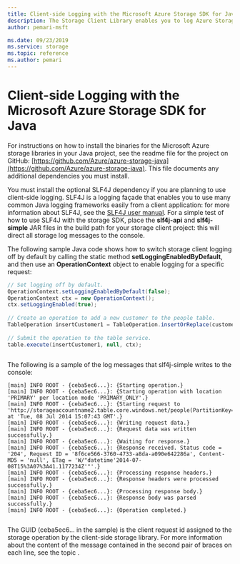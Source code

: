 ```yaml
---
title: Client-side Logging with the Microsoft Azure Storage SDK for Java - Azure Storage
description: The Storage Client Library enables you to log Azure Storage requests client-side from within your Java client application.
author: pemari-msft

ms.date: 09/23/2019
ms.service: storage
ms.topic: reference
ms.author: pemari
---
```


# Client-side Logging with the Microsoft Azure Storage SDK for Java

For instructions on how to install the binaries for the Microsoft Azure storage libraries in your Java project, see the readme file for the project on GitHub: [https://github.com/Azure/azure-storage-java](https://github.com/Azure/azure-storage-java). This file documents any additional dependencies you must install.  
  
 You must install the optional SLF4J dependency if you are planning to use client-side logging. SLF4J is a logging façade that enables you to use many common Java logging frameworks easily from a client application: for more information about SLF4J, see the [SLF4J user manual](http://www.slf4j.org/manual.html). For a simple test of how to use SLF4J with the storage SDK, place the **slf4j-api** and **slf4j-simple** JAR files in the build path for your storage client project: this will direct all storage log messages to the console.  
  
 The following sample Java code shows how to switch storage client logging off by default by calling the static method **setLoggingEnabledByDefault**, and then use an **OperationContext** object to enable logging for a specific request:  
  
```java  
// Set logging off by default.  
OperationContext.setLoggingEnabledByDefault(false);  
OperationContext ctx = new OperationContext();  
ctx.setLoggingEnabled(true);  
  
// Create an operation to add a new customer to the people table.  
TableOperation insertCustomer1 = TableOperation.insertOrReplace(customer1);  
  
// Submit the operation to the table service.  
table.execute(insertCustomer1, null, ctx);  
  
```  
  
 The following is a sample of the log messages that slf4j-simple writes to the console:  
  
```  
[main] INFO ROOT - {ceba5ec6...}: {Starting operation.}  
[main] INFO ROOT - {ceba5ec6...}: {Starting operation with location 'PRIMARY' per location mode 'PRIMARY_ONLY'.}  
[main] INFO ROOT - {ceba5ec6...}: {Starting request to 'http://storageaccountname2.table.core.windows.net/people(PartitionKey='Harp',RowKey='Walter')' at 'Tue, 08 Jul 2014 15:07:43 GMT'.}  
[main] INFO ROOT - {ceba5ec6...}: {Writing request data.}  
[main] INFO ROOT - {ceba5ec6...}: {Request data was written successfully.}  
[main] INFO ROOT - {ceba5ec6...}: {Waiting for response.}  
[main] INFO ROOT - {ceba5ec6...}: {Response received. Status code = '204', Request ID = '8f6ce566-3760-4733-a8da-a090e642286a', Content-MD5 = 'null', ETag = 'W/"datetime'2014-07-08T15%3A07%3A41.1177234Z'"'.}  
[main] INFO ROOT - {ceba5ec6...}: {Processing response headers.}  
[main] INFO ROOT - {ceba5ec6...}: {Response headers were processed successfully.}  
[main] INFO ROOT - {ceba5ec6...}: {Processing response body.}  
[main] INFO ROOT - {ceba5ec6...}: {Response body was parsed successfully.}  
[main] INFO ROOT - {ceba5ec6...}: {Operation completed.}  
  
```  
  
 The GUID (ceba5ec6... in the sample) is the client request id assigned to the storage operation by the client-side storage library. For more information about the content of the message contained in the second pair of braces on each line, see the topic .